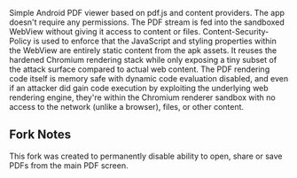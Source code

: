 Simple Android PDF viewer based on pdf.js and content providers. The app
doesn't require any permissions. The PDF stream is fed into the sandboxed
WebView without giving it access to content or files. Content-Security-Policy
is used to enforce that the JavaScript and styling properties within the
WebView are entirely static content from the apk assets. It reuses the hardened
Chromium rendering stack while only exposing a tiny subset of the attack
surface compared to actual web content. The PDF rendering code itself is memory
safe with dynamic code evaluation disabled, and even if an attacker did gain
code execution by exploiting the underlying web rendering engine, they're
within the Chromium renderer sandbox with no access to the network (unlike a
browser), files, or other content.

## Fork Notes

This fork was created to permanently disable ability to open, share or save PDFs from
the main PDF screen.
